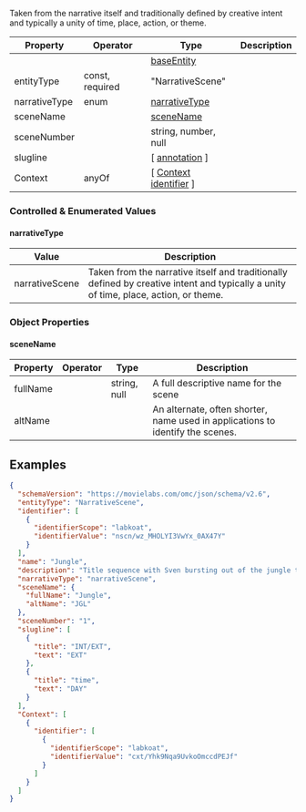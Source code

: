 Taken from the narrative itself and traditionally defined by creative intent and typically a unity of time, place, action, or theme.

| Property      | Operator        | Type                                                                           | Description |
| ------------- | --------------- | ------------------------------------------------------------------------------ | ----------- |
|               |                 | [baseEntity](../core/baseEntity.md)                                            |             |
| entityType    | const, required | "NarrativeScene"                                                               |             |
| narrativeType | enum            | [narrativeType](#narrativeType)                                                |             |
| sceneName     |                 | [sceneName](#sceneName)                                                        |             |
| sceneNumber   |                 | string, number, null                                                           |             |
| slugline      |                 | [ [annotation](../Utility/Utility.md#annotation) ]                             |             |
| Context       | anyOf           | [ [Context](./Context.md) <br>[identifier](../Utility/Utility.md#identifier) ] |             |

### Controlled & Enumerated Values

#### narrativeType

| Value          | Description                                                                                                                          |
| -------------- | ------------------------------------------------------------------------------------------------------------------------------------ |
| narrativeScene | Taken from the narrative itself and traditionally defined by creative intent and typically a unity of time, place, action, or theme. |
### Object Properties
#### sceneName

| Property | Operator | Type         | Description                                                                    |
| -------- | -------- | ------------ | ------------------------------------------------------------------------------ |
| fullName |          | string, null | A full descriptive name for the scene                                          |
| altName  |          |              | An alternate, often shorter, name used in applications to identify the scenes. |

## Examples

```JSON
{  
  "schemaVersion": "https://movielabs.com/omc/json/schema/v2.6",  
  "entityType": "NarrativeScene",  
  "identifier": [  
    {  
      "identifierScope": "labkoat",  
      "identifierValue": "nscn/wz_MHOLYI3VwYx_0AX47Y"  
    }  
  ],  
  "name": "Jungle",  
  "description": "Title sequence with Sven bursting out of the jungle to the title sequence.",  
  "narrativeType": "narrativeScene",  
  "sceneName": {  
    "fullName": "Jungle",  
    "altName": "JGL"  
  },  
  "sceneNumber": "1",  
  "slugline": [  
    {  
      "title": "INT/EXT",  
      "text": "EXT"  
    },  
    {  
      "title": "time",  
      "text": "DAY"  
    }  
  ],  
  "Context": [  
    {  
      "identifier": [  
        {  
          "identifierScope": "labkoat",  
          "identifierValue": "cxt/Yhk9Nqa9UvkoOmccdPEJf"  
        }  
      ]  
    }  
  ]  
}
```
